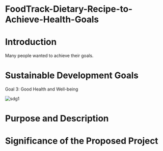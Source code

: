 # FoodTrack-Dietary-Recipe-to-Achieve-Health-Goals

<h1>Introduction</h1>

<p>Many people wanted to achieve their goals.</p>

<h1>Sustainable Development Goals</h1>

<p>Goal 3: Good Health and Well-being</p>

![sdg1](https://github.com/PrncssAnnMrgrtUy/FoodTrack-Dietary-Recipe-to-Achieve-Health-Goals/assets/114508738/5f0b76e4-326e-4745-ba45-8eba1228852d)



<h1>Purpose and Description</h1>

<h1>Significance of the Proposed Project</h1>

